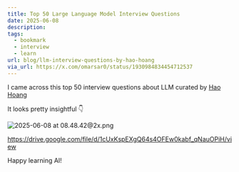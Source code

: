 ```yaml
---
title: Top 50 Large Language Model Interview Questions
date: 2025-06-08
description: 
tags:
  - bookmark
  - interview
  - learn
url: blog/llm-interview-questions-by-hao-hoang
via_url: https://x.com/omarsar0/status/1930984834454712537
---
```

I came across this top 50 interview questions about LLM curated by [Hao Hoang](https://www.linkedin.com/in/hoang-van-hao/)

It looks pretty insightful 👇

![2025-06-08 at 08.48.42@2x.png](https://images.nesin.io/qblog/AIEngineerGuide/images/2025-06/2025-06-08-at-08.48.42-at-2x.png)

https://drive.google.com/file/d/1cUxKspEXgQ64s4OFEw0kabf_qNauOPiH/view

Happy learning AI!